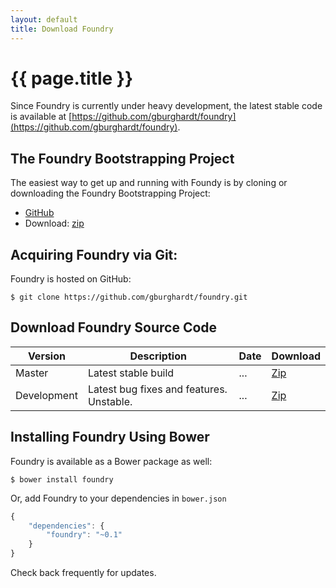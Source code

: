 ```yaml
---
layout: default
title: Download Foundry
---
```


# {{ page.title }}

Since Foundry is currently under heavy development, the latest stable
code is available at [https://github.com/gburghardt/foundry](https://github.com/gburghardt/foundry).

## The Foundry Bootstrapping Project

The easiest way to get up and running with Foundy is by cloning or downloading
the Foundry Bootstrapping Project:

- [GitHub](https://github.com/gburghardt/foundry.bootstrap)
- Download: [zip](https://github.com/gburghardt/foundry.bootstrap/archive/master.zip)

## Acquiring Foundry via Git:

Foundry is hosted on GitHub:

    $ git clone https://github.com/gburghardt/foundry.git

## Download Foundry Source Code

<table>
  <thead>
    <tr>
      <th>Version</th>
      <th>Description</th>
      <th>Date</th>
      <th>Download</th>
    </tr>
  </thead>
  <tbody>
    <tr>
      <td>Master</td>
      <td>Latest stable build</td>
      <td>...</td>
      <td>
        <a href="https://github.com/gburghardt/foundry/archive/master.zip">Zip</a>
      </td>
    </tr>
    <tr>
      <td>Development</td>
      <td>Latest bug fixes and features. Unstable.</td>
      <td>...</td>
      <td>
        <a href="https://github.com/gburghardt/foundry/archive/development.zip">Zip</a>
      </td>
    </tr>
  </tbody>
</table>

## Installing Foundry Using Bower

Foundry is available as a Bower package as well:

    $ bower install foundry

Or, add Foundry to your dependencies in `bower.json`

```javascript
{
    "dependencies": {
        "foundry": "~0.1"
    }
}
```

Check back frequently for updates.
